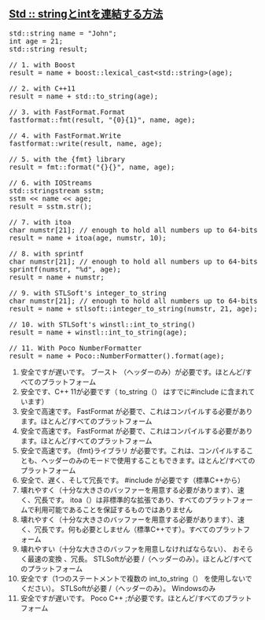 ## [Std :: stringとintを連結する方法](https://www.it-swarm-ja.tech/ja/c++/std-string%E3%81%A8int%E3%82%92%E9%80%A3%E7%B5%90%E3%81%99%E3%82%8B%E6%96%B9%E6%B3%95/958463073/)

<pre>
std::string name = "John";
int age = 21;
std::string result;

// 1. with Boost
result = name + boost::lexical_cast&lt;std::string&gt;(age);

// 2. with C++11
result = name + std::to_string(age);

// 3. with FastFormat.Format
fastformat::fmt(result, "{0}{1}", name, age);

// 4. with FastFormat.Write
fastformat::write(result, name, age);

// 5. with the {fmt} library
result = fmt::format("{}{}", name, age);

// 6. with IOStreams
std::stringstream sstm;
sstm << name << age;
result = sstm.str();

// 7. with itoa
char numstr[21]; // enough to hold all numbers up to 64-bits
result = name + itoa(age, numstr, 10);

// 8. with sprintf
char numstr[21]; // enough to hold all numbers up to 64-bits
sprintf(numstr, "%d", age);
result = name + numstr;

// 9. with STLSoft's integer_to_string
char numstr[21]; // enough to hold all numbers up to 64-bits
result = name + stlsoft::integer_to_string(numstr, 21, age);

// 10. with STLSoft's winstl::int_to_string()
result = name + winstl::int_to_string(age);

// 11. With Poco NumberFormatter
result = name + Poco::NumberFormatter().format(age);
</pre>

1. 安全ですが遅いです。 ブースト （ヘッダーのみ）が必要です。ほとんど/すべてのプラットフォーム
1. 安全です、C++ 11が必要です（ to_string（） はすでに#include <string>に含まれています）
1. 安全で高速です。 FastFormat が必要で、これはコンパイルする必要があります。ほとんど/すべてのプラットフォーム
1. 安全で高速です。 FastFormat が必要で、これはコンパイルする必要があります。ほとんど/すべてのプラットフォーム
1. 安全で高速です。 {fmt}ライブラリ が必要です。これは、コンパイルすることも、ヘッダーのみのモードで使用することもできます。ほとんど/すべてのプラットフォーム
1. 安全で、遅く、そして冗長です。 #include <sstream>が必要です（標準C++から）
1. 壊れやすく（十分な大きさのバッファーを用意する必要があります）、速く、冗長です。 itoa（）は非標準的な拡張であり、すべてのプラットフォームで利用可能であることを保証するものではありません
1. 壊れやすく（十分な大きさのバッファーを用意する必要があります）、速く、冗長です。何も必要としません（標準C++です）。すべてのプラットフォーム
1. 壊れやすい（十分な大きさのバッファを用意しなければならない）、 おそらく最速の変換 、冗長。 STLSoftが必要 /（ヘッダーのみ）。ほとんど/すべてのプラットフォーム
1. 安全です（1つのステートメントで複数の int_to_string（） を使用しないでください）。 STLSoftが必要 /（ヘッダーのみ）。 Windowsのみ
1. 安全ですが遅いです。 Poco C++ ;が必要です。ほとんど/すべてのプラットフォーム
